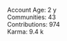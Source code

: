 Account Age: 2 y                                                     
Communities: 43                                                    
Contributions: 974                                                  
Karma: 9.4 k
